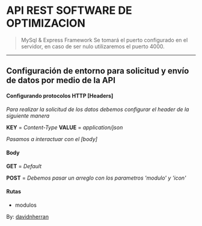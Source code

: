 # API REST SOFTWARE DE OPTIMIZACION
> MySql & Express Framework
> Se tomará el puerto configurado en el servidor, en caso de ser nulo utilizaremos el puerto 4000.
___

## Configuración de entorno para solicitud y envío de datos por medio de la API

#### Configurando protocolos HTTP [Headers]

*Para realizar la solicitud de los datos debemos configurar el header de la siguiente manera*

**KEY** = *Content-Type* 
**VALUE** = *application/json*

*Pasamos a interactuar con el [body]*

#### Body

**GET** = *Default*

**POST** = *Debemos pasar un arreglo con los parametros 'modulo' y 'icon'*


#### Rutas 

- modulos




By: [davidnherran](https://github.com/davidnherran)